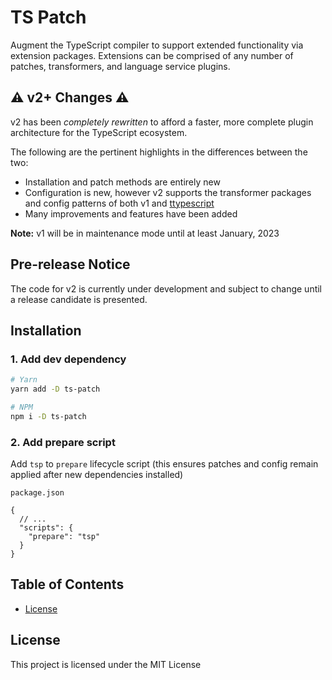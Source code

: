 [comment]: <> ([![npm version]&#40;https://badge.fury.io/js/ts-patch.svg&#41;]&#40;https://badge.fury.io/js/ts-patch&#41;)

[comment]: <> (![Build Status]&#40;https://github.com/nonara/ts-patch/workflows/Build%20&#40;CI&#41;/badge.svg&#41;)

[comment]: <> ([![Coverage Status]&#40;https://coveralls.io/repos/github/nonara/ts-patch/badge.svg?branch=master&#41;]&#40;https://coveralls.io/github/nonara/ts-patch?branch=master&#41;)

# TS Patch

Augment the TypeScript compiler to support extended functionality via extension packages. Extensions can be comprised of
any number of patches, transformers, and language service plugins.

## ⚠ v2+ Changes ⚠

v2 has been _completely rewritten_ to afford a faster, more complete plugin architecture for the TypeScript ecosystem. 

The following are the pertinent highlights in the differences between the two:

- Installation and patch methods are entirely new 
- Configuration is new, however v2 supports the transformer packages and config patterns of both v1 and [ttypescript](https://github.com/cevek/ttypescript)
- Many improvements and features have been added

**Note:** v1 will be in maintenance mode until at least January, 2023

## Pre-release Notice

The code for v2 is currently under development and subject to change until a release candidate is presented.

## Installation

### 1. Add dev dependency
```sh
# Yarn
yarn add -D ts-patch

# NPM
npm i -D ts-patch
```

### 2. Add prepare script
Add `tsp` to `prepare` lifecycle script (this ensures patches and config remain applied after new dependencies installed)

`package.json`
```jsonc
{
  // ...
  "scripts": {
    "prepare": "tsp"
  }
}
```

## Table of Contents

[comment]: <> (  - []&#40;#&#41;)
[comment]: <> (      - []&#40;#&#41;)
  - [License](#license)
  
## License

This project is licensed under the MIT License
